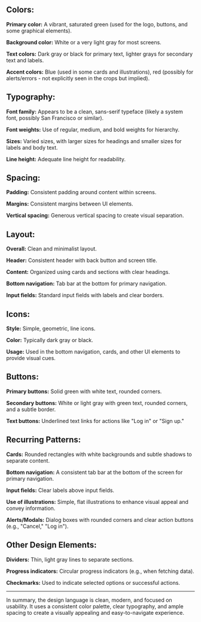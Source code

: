 ## Colors:

**Primary color:** A vibrant, saturated green (used for the logo, buttons, and some graphical elements).

**Background color:** White or a very light gray for most screens.

**Text colors:** Dark gray or black for primary text, lighter grays for secondary text and labels.

**Accent colors:** Blue (used in some cards and illustrations), red (possibly for alerts/errors - not explicitly seen in the crops but implied).

## Typography:

**Font family:** Appears to be a clean, sans-serif typeface (likely a system font, possibly San Francisco or similar).

**Font weights:** Use of regular, medium, and bold weights for hierarchy.

**Sizes:** Varied sizes, with larger sizes for headings and smaller sizes for labels and body text.

**Line height:** Adequate line height for readability.

## Spacing:

**Padding:** Consistent padding around content within screens.

**Margins:** Consistent margins between UI elements.

**Vertical spacing:** Generous vertical spacing to create visual separation.

## Layout:

**Overall:** Clean and minimalist layout.

**Header:** Consistent header with back button and screen title.

**Content:** Organized using cards and sections with clear headings.

**Bottom navigation:** Tab bar at the bottom for primary navigation.

**Input fields:** Standard input fields with labels and clear borders.

## Icons:

**Style:** Simple, geometric, line icons.

**Color:** Typically dark gray or black.

**Usage:** Used in the bottom navigation, cards, and other UI elements to provide visual cues.

## Buttons:

**Primary buttons:** Solid green with white text, rounded corners.

**Secondary buttons:** White or light gray with green text, rounded corners, and a subtle border.

**Text buttons:** Underlined text links for actions like "Log in" or "Sign up."

## Recurring Patterns:

**Cards:** Rounded rectangles with white backgrounds and subtle shadows to separate content.

**Bottom navigation:** A consistent tab bar at the bottom of the screen for primary navigation.

**Input fields:** Clear labels above input fields.

**Use of illustrations:** Simple, flat illustrations to enhance visual appeal and convey information.

**Alerts/Modals:** Dialog boxes with rounded corners and clear action buttons (e.g., "Cancel," "Log in").

## Other Design Elements:

**Dividers:** Thin, light gray lines to separate sections.

**Progress indicators:** Circular progress indicators (e.g., when fetching data).

**Checkmarks:** Used to indicate selected options or successful actions.

---

In summary, the design language is clean, modern, and focused on usability. It uses a consistent color palette, clear typography, and ample spacing to create a visually appealing and easy-to-navigate experience.
